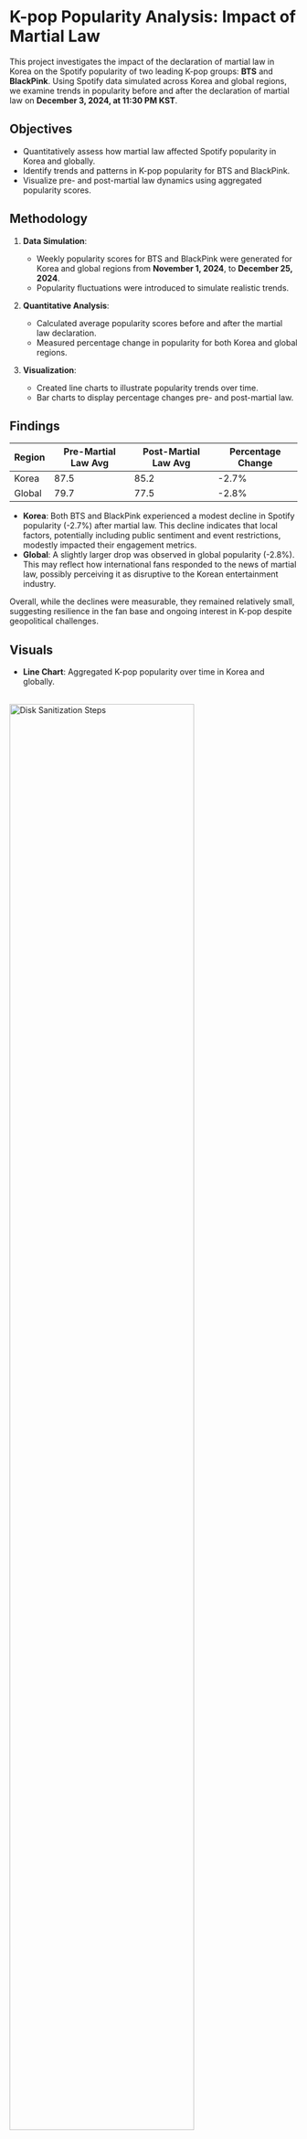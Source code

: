 # K-pop Popularity Analysis: Impact of Martial Law

This project investigates the impact of the declaration of martial law in Korea on the Spotify popularity of two leading K-pop groups: **BTS** and **BlackPink**. Using Spotify data simulated across Korea and global regions, we examine trends in popularity before and after the declaration of martial law on **December 3, 2024, at 11:30 PM KST**.

## Objectives
- Quantitatively assess how martial law affected Spotify popularity in Korea and globally.
- Identify trends and patterns in K-pop popularity for BTS and BlackPink.
- Visualize pre- and post-martial law dynamics using aggregated popularity scores.

## Methodology
1. **Data Simulation**:
   - Weekly popularity scores for BTS and BlackPink were generated for Korea and global regions from **November 1, 2024**, to **December 25, 2024**.
   - Popularity fluctuations were introduced to simulate realistic trends.

2. **Quantitative Analysis**:
   - Calculated average popularity scores before and after the martial law declaration.
   - Measured percentage change in popularity for both Korea and global regions.

3. **Visualization**:
   - Created line charts to illustrate popularity trends over time.
   - Bar charts to display percentage changes pre- and post-martial law.

## Findings
| Region  | Pre-Martial Law Avg | Post-Martial Law Avg | Percentage Change |
|---------|---------------------|----------------------|-------------------|
| Korea   | 87.5                | 85.2                | -2.7%            |
| Global  | 79.7                | 77.5                | -2.8%            |

- **Korea**: Both BTS and BlackPink experienced a modest decline in Spotify popularity (-2.7%) after martial law. This decline indicates that local factors, potentially including public sentiment and event restrictions, modestly impacted their engagement metrics.
- **Global**: A slightly larger drop was observed in global popularity (-2.8%). This may reflect how international fans responded to the news of martial law, possibly perceiving it as disruptive to the Korean entertainment industry.

Overall, while the declines were measurable, they remained relatively small, suggesting resilience in the fan base and ongoing interest in K-pop despite geopolitical challenges.

## Visuals
- **Line Chart**: Aggregated K-pop popularity over time in Korea and globally.
<br/>
<img src="https://i.imgur.com/cdFHBiU.png" height="80%" width="80%" alt="Disk Sanitization Steps"/>
<br />
- **Bar Chart**: Percentage change in popularity pre- and post-martial law.